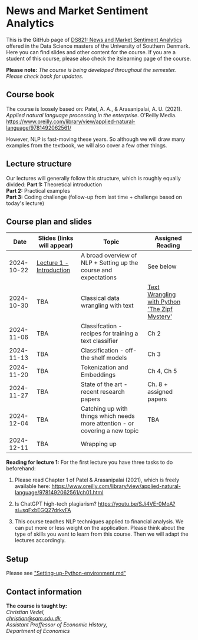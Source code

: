 # News and Market Sentiment Analytics
This is the GitHub page of [DS821: News and Market Sentiment Analytics](https://odin.sdu.dk/sitecore/index.php?a=fagbesk&id=156413&lang=en) offered in the Data Science masters of the University of Southern Denmark. Here you can find slides and other content for the course. If you are a student of this course, please also check the itslearning page of the course.  

**Please note:** *The course is being developed throughout the semester. Please check back for updates.*
## Course book
The course is loosely based on:
Patel, A. A., & Arasanipalai, A. U. (2021). _Applied natural language processing in the enterprise_. O'Reilly Media. https://www.oreilly.com/library/view/applied-natural-language/9781492062561/

However, NLP is fast-moving these years. So although we will draw many examples from the textbook, we will also cover a few other things. 

## Lecture structure
Our lectures will generally follow this structure, which is roughly equally divided:
**Part 1:** Theoretical introduction  
**Part 2:** Practical examples  
**Part 3:** Coding challenge (follow-up from last time + challenge based on today's lecture)

## Course plan and slides
| Date       | Slides (links will appear)                                                                                                                                         | Topic                                                                        | Assigned Reading                                                                                                                                                                                             |
| ---------- | ------------------------------------------------------------------------------------------------------------------------------------------------------------------ | ---------------------------------------------------------------------------- | ------------------------------------------------------------------------------------------------------------------------------------------------------------------------------------------------------------ |
| 2024-10-22 | [Lecture 1 - Introduction](https://raw.githack.com/christianvedels/News_and_Market_Sentiment_Analytics/refs/heads/main/Lecture%201%20-%20Introduction/Slides.html) | A broad overview of NLP + Setting up the course and expectations             | See below                                                                                                                                                                                                    |
| 2024-10-30 | TBA                                                                                                                                                                | Classical data wrangling with text                                           | [Text Wrangling with Python](https://blog.devgenius.io/text-wrangling-with-python-a-comprehensive-guide-to-nlp-and-nltk-f7553e713291) ['The Zipf Mystery'](https://youtu.be/fCn8zs912OE?si=xVMA63kt9M99Qvjx) |
| 2024-11-06 | TBA                                                                                                                                                                | Classifcation - recipes for training a text classifier                       | Ch 2                                                                                                                                                                                                         |
| 2024-11-13 | TBA                                                                                                                                                                | Classification - off-the shelf models                                        | Ch 3                                                                                                                                                                                                         |
| 2024-11-20 | TBA                                                                                                                                                                | Tokenization and Embeddings                                                  | Ch 4, Ch 5                                                                                                                                                                                                   |
| 2024-11-27 | TBA                                                                                                                                                                | State of the art - recent research papers                                    | Ch. 8 + assigned papers                                                                                                                                                                                      |
| 2024-12-04 | TBA                                                                                                                                                                | Catching up with things which needs more attention - or covering a new topic | TBA                                                                                                                                                                                                          |
| 2024-12-11 | TBA                                                                                                                                                                | Wrapping up                                                                  |                                                                                                                                                                                                              |


**Reading for lecture 1:**
For the first lecture you have three tasks to do beforehand:

1. Please read Chapter 1 of Patel & Arasanipalai (2021), which is freely available here: https://www.oreilly.com/library/view/applied-natural-language/9781492062561/ch01.html

2. Is ChatGPT high-tech plagiarism? https://youtu.be/SJi4VE-0MoA?si=sqFxbEGQ27drkvFA  

3. This course teaches NLP techniques applied to financial analysis. We can put more or less weight on the application. Please think about the type of skills you want to learn from this course. Then we will adapt the lectures accordingly.
## Setup
Please see ["Setting-up-Python-environment.md"](https://github.com/christianvedels/News_and_Market_Sentiment_Analytics/blob/main/Setting-up-Python-environment.md)
## Contact information
**The course is taught by:**  
*Christian Vedel,*  
*christian@sam.sdu.dk,*  
*Assistant Proffessor of Economic History,*  
*Department of Economics*  
